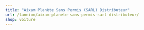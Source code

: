 ```yaml
---
title: "Aixam Planète Sans Permis (SARL) Distributeur"
url: /lannion/aixam-planete-sans-permis-sarl-distributeur/
shop: voiture
---
```

